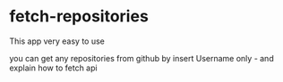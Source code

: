 # fetch-repositories
This app very easy to use

you can get any repositories from github by insert Username only - and explain how to fetch api 
